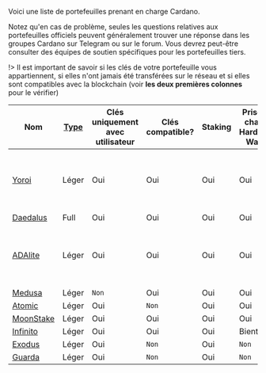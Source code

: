 
Voici une liste de portefeuilles prenant en charge Cardano.

Notez qu'en cas de problème, seules les questions relatives aux portefeuilles officiels peuvent généralement trouver une réponse dans les groupes Cardano sur Telegram ou sur le forum. Vous devrez peut-être consulter des équipes de soutien spécifiques pour les portefeuilles tiers.

!> Il est important de savoir si les clés de votre portefeuille vous appartiennent, si elles n'ont jamais été transférées sur le réseau et si elles sont compatibles avec la blockchain (voir **les deux premières colonnes** pour le vérifier)


|Nom      |[Type][1]|Clés uniquement avec utilisateur |Clés compatible?|Staking |Prise en charge Hardware Wallet   |Open Source|Createurr |Platformes|
|-----------|---------|-------------------|----------------|-------------|--------|-------------------------------|-----------|--------|
|[Yoroi]    |Léger    |Oui                |Oui             |Oui          |Oui     |Ledger Nano S/X, Trezor Model T|[Oui](https://github.com/emurgo/yoroi-frontend)|[Emurgo](https://emurgo.io)|
|[Daedalus] |Full     |Oui                |Oui             |Oui          |Oui     |Bientôt                           |[Oui](https://github.com/input-output-hk/daedalus)|[IOG](https://iohk.io)|
|[ADAlite]  |Léger    |Oui                |Oui             |Oui          |Oui     |Ledger Nano S/X, Trezor Model T|[Oui](https://github.com/vacuumlabs/adalite)|[VacuumLabs](https://www.vacuumlabs.com/)|
|[Medusa]   |Léger    |`Non`               |Oui             |Oui          |Oui     |Bientôt                           | `Non`                                              |[Denis Kalinin](https://t.me/Fell_x27)|
|[Atomic]   |Léger    |Oui                | `Non`            |Oui          |Oui     | `Non`                           | `Non`                                              |[Atomic]|
|[MoonStake]|Léger    |Oui                |Oui             |Oui          |Oui     |`Non`                           | `Non`                                              |[MoonStake]|
|[Infinito] |Léger    |Oui                |Oui             |Oui          |Bientôt    | `Non`                           |[Oui](https://github.com/infinityblockchainlabs)|[Infinito]|
|[Exodus]   |Léger    |Oui                | `Non`            |Oui          | `Non`                           | `Non`                           | `Non`                                              |[Exodus]|
|[Guarda]   |Léger    |Oui                | `Non`            |Oui          | `Non`                           | `Non`                           | `Non`                                              |[Guarda]|

[1]: Wallets/types.md#software-wallets
[Daedalus]: https://daedaluswallet.io
[Yoroi]: https://yoroi-wallet.com
[ADAlite]: https://www.adalite.io
[Medusa]: https://adawallet.io/
[Atomic]: https://atomicwallet.io/
[Guarda]: https://guarda.com
[Exodus]: https://www.exodus.io/
[Infinito]: https://www.infinitowallet.io
[MoonStake]: https://moonstake.io/
